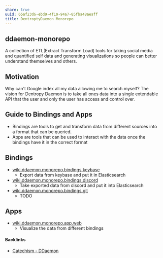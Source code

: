 ```yaml
---
share: true
uuid: 65af23d6-ebd9-4f19-94a7-85fba48aeaff
title: DentroptyDaemon Monorepo
---
```

## ddaemon-monorepo

A collection of ETL(Extract Transform Load) tools for taking social media and quantified self data and generating visualizations so people can better understand themselves and others.

## Motivation

Why can't Google index all my data allowing me to search myself? The vision for Dentropy Daemon is to take all ones data into a single extendable API that the user and only the user has access and control over.

## Guide to Bindings and Apps

* Bindings are tools to get and transform data from different sources into a format that can be queried.
* Apps are tools that can be used to interact with the data once the bindings have it in the correct format

## Bindings

* [wiki.ddaemon.monorepo.bindings.keybase](/65f9c304-affc-4dc5-bde9-43994e99b2b9)
  * Export data from keybase and put it in Elasticsearch
* [wiki.ddaemon.monorepo.bindings.discord](/1c376bfd-75ef-4c0d-9e23-3680653de55f)
  * Take exported data from discord and put it into Elasticsearch
* [wiki.ddaemon.monorepo.bindings.git](/04934aa0-9a0c-40d2-a207-4b8ddc6128c7)
  * TODO

## Apps

* [wiki.ddaemon.monorepo.app.web](/96e3ea02-9a99-4783-af83-bb7a0ca6e44d)
  * Visualize the data from different bindings


#### Backlinks

* [Catechism - DDaemon](/89182d9f-ab57-497c-96c6-0aff10c6724d)